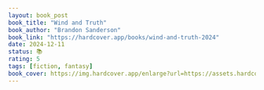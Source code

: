 ```yaml
---
layout: book_post
book_title: "Wind and Truth"
book_author: "Brandon Sanderson"
book_link: "https://hardcover.app/books/wind-and-truth-2024"
date: 2024-12-11
status: 📚
rating: 5
tags: [fiction, fantasy]
book_cover: https://img.hardcover.app/enlarge?url=https://assets.hardcover.app/editions/30395755/5517573796567974.jpg&width=270&height=417&type=webp
---
```

